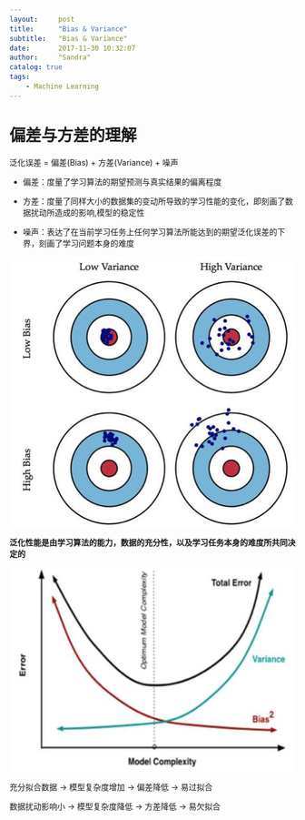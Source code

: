 ```yaml
---
layout:     post
title:      "Bias & Variance"
subtitle:   "Bias & Variance"
date:       2017-11-30 10:32:07 
author:     "Sandra"
catalog: true
tags:
    - Machine Learning
---
```


# 偏差与方差的理解

泛化误差 = 偏差(Bias) + 方差(Variance) + 噪声

+ 偏差：度量了学习算法的期望预测与真实结果的偏离程度

+ 方差：度量了同样大小的数据集的变动所导致的学习性能的变化，即刻画了数据扰动所造成的影响,模型的稳定性

+ 噪声：表达了在当前学习任务上任何学习算法所能达到的期望泛化误差的下界，刻画了学习问题本身的难度

<img src="/img/in-post/bias&variance-1.png">

<strong>泛化性能是由学习算法的能力，数据的充分性，以及学习任务本身的难度所共同决定的</strong>

<img src="/img/in-post/bias&variance-2.png">

充分拟合数据
 -> 模型复杂度增加
 -> 偏差降低
 -> 易过拟合

数据扰动影响小 
 -> 模型复杂度降低
 -> 方差降低
 -> 易欠拟合



